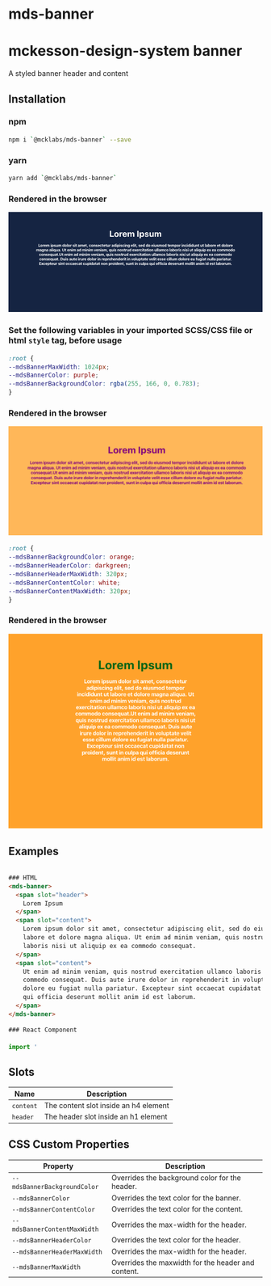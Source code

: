 # mds-banner

# mckesson-design-system banner
A styled banner header and content

## Installation

### npm
```bash
npm i `@mcklabs/mds-banner` --save
```

### yarn
```bash
yarn add `@mcklabs/mds-banner`
```

### Rendered in the browser
![](samples/banner.png)
<br/>

### Set the following variables in your imported SCSS/CSS file or html `style` tag, before usage
```css
:root {
--mdsBannerMaxWidth: 1024px;
--mdsBannerColor: purple;
--mdsBannerBackgroundColor: rgba(255, 166, 0, 0.783);
}
```

### Rendered in the browser
![](samples/banner-custom.png)
<br/>

```css
:root {
--mdsBannerBackgroundColor: orange;
--mdsBannerHeaderColor: darkgreen;
--mdsBannerHeaderMaxWidth: 320px;
--mdsBannerContentColor: white;
--mdsBannerContentMaxWidth: 320px;
}
```

### Rendered in the browser
![](samples/banner-custom-2.png)
<br/>

## Examples

```javascript

```

```html
### HTML
<mds-banner>
  <span slot="header">
    Lorem Ipsum
  </span>
  <span slot="content">
    Lorem ipsum dolor sit amet, consectetur adipiscing elit, sed do eiusmod tempor incididunt ut
    labore et dolore magna aliqua. Ut enim ad minim veniam, quis nostrud exercitation ullamco
    laboris nisi ut aliquip ex ea commodo consequat.
  </span>
  <span slot="content">
    Ut enim ad minim veniam, quis nostrud exercitation ullamco laboris nisi ut aliquip ex ea
    commodo consequat. Duis aute irure dolor in reprehenderit in voluptate velit esse cillum
    dolore eu fugiat nulla pariatur. Excepteur sint occaecat cupidatat non proident, sunt in culpa
    qui officia deserunt mollit anim id est laborum.
  </span>
</mds-banner>
```

```javascript
### React Component

import '
```

## Slots

| Name      | Description                           |
|-----------|---------------------------------------|
| `content` | The content slot inside an h4 element |
| `header`  | The header slot inside an h1 element  |

## CSS Custom Properties

| Property                     | Description                                      |
|------------------------------|--------------------------------------------------|
| `--mdsBannerBackgroundColor` | Overrides the background color for the header.   |
| `--mdsBannerColor`           | Overrides the text color for the banner.         |
| `--mdsBannerContentColor`    | Overrides the text color for the content.        |
| `--mdsBannerContentMaxWidth` | Overrides the max-width for the header.          |
| `--mdsBannerHeaderColor`     | Overrides the text color for the header.         |
| `--mdsBannerHeaderMaxWidth`  | Overrides the max-width for the header.          |
| `--mdsBannerMaxWidth`        | Overrides the maxwidth for the header and content. |

